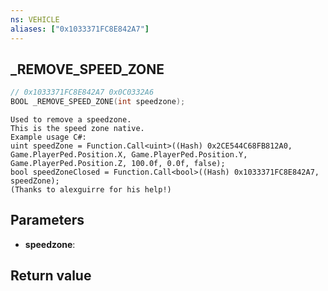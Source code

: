 ```yaml
---
ns: VEHICLE
aliases: ["0x1033371FC8E842A7"]
---
```

## _REMOVE_SPEED_ZONE

```c
// 0x1033371FC8E842A7 0x0C0332A6
BOOL _REMOVE_SPEED_ZONE(int speedzone);
```

```
Used to remove a speedzone.  
This is the speed zone native.  
Example usage C#:  
uint speedZone = Function.Call<uint>((Hash) 0x2CE544C68FB812A0, Game.PlayerPed.Position.X, Game.PlayerPed.Position.Y, Game.PlayerPed.Position.Z, 100.0f, 0.0f, false);  
bool speedZoneClosed = Function.Call<bool>((Hash) 0x1033371FC8E842A7, speedZone);  
(Thanks to alexguirre for his help!)  
```

## Parameters
* **speedzone**: 

## Return value
